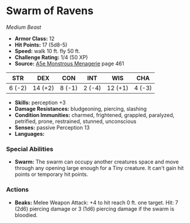 # Swarm of Ravens

*Medium* *Beast*

- **Armor Class:** 12
- **Hit Points:** 17 (5d8-5)
- **Speed:** walk 10 ft. fly 50 ft.
- **Challenge Rating:** 1/4 (50 XP)
- **Source:** [A5e Monstrous Menagerie](https://enpublishingrpg.com/products/level-up-monstrous-menagerie-a5e) page 461

| STR | DEX | CON | INT | WIS | CHA |
| --- | --- | --- | --- | --- | --- |
| 6 (-2) | 14 (+2) | 8 (-1) | 2 (-4) | 12 (+1) | 4 (-3) |

- **Skills:** perception +3
- **Damage Resistances:** bludgeoning, piercing, slashing
- **Condition Immunities:** charmed, frightened, grappled, paralyzed, petrified, prone, restrained, stunned, unconscious
- **Senses:** passive Perception 13
- **Languages:** 

### Special Abilities

- **Swarm:** The swarm can occupy another creatures space and move through any opening large enough for a Tiny creature. It can't gain hit points or temporary hit points.

### Actions

- **Beaks:** Melee Weapon Attack: +4 to hit  reach 0 ft.  one target. Hit: 7 (2d6) piercing damage  or 3 (1d6) piercing damage if the swarm is bloodied.


